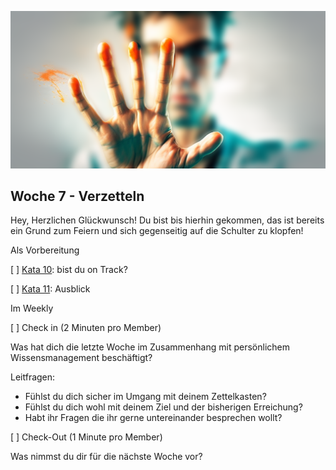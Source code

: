 ![Stopp](images/Boxenstopp.png)

## Woche 7 - Verzetteln

Hey, Herzlichen Glückwunsch! Du bist bis hierhin gekommen, das ist bereits ein Grund zum Feiern und sich gegenseitig auf die Schulter zu klopfen!

Als Vorbereitung

[ ] [Kata 10](2-1-Kata-10.md): bist du on Track?

[ ] [Kata 11](2-1-Kata-11.md): Ausblick

Im Weekly

[ ] Check in (2 Minuten pro Member)

Was hat dich die letzte Woche im Zusammenhang mit persönlichem Wissensmanagement beschäftigt?

Leitfragen:
- Fühlst du dich sicher im Umgang mit deinem Zettelkasten?
- Fühlst du dich wohl mit deinem Ziel und der bisherigen Erreichung?
- Habt ihr Fragen die ihr gerne untereinander besprechen wollt?


[ ] Check-Out (1 Minute pro Member)

Was nimmst du dir für die nächste Woche vor?

<script src="https://giscus.app/client.js"
        data-repo="cogneon/lernos-zettelkasten"
        data-repo-id="R_kgDOI5YY1w"
        data-category="Announcements"
        data-category-id="DIC_kwDOI5YY184CUTx3"
        data-mapping="pathname"
        data-strict="0"
        data-reactions-enabled="1"
        data-emit-metadata="0"
        data-input-position="bottom"
        data-theme="light"
        data-lang="de"
        crossorigin="anonymous"
        async>
</script>
